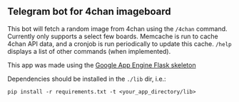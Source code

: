 ## Telegram bot for 4chan imageboard

This bot will fetch a random image from 4chan using the `/4chan` command. Currently only
supports a select few boards. Memcache is run to cache 4chan API data, and a cronjob is
run periodically to update this cache. `/help` displays a list of other commands (when
implemented).

This app was made using the [Google App Engine Flask skeleton](https://github.com/GoogleCloudPlatform/appengine-python-flask-skeleton)

Dependencies should be installed in the `./lib` dir, i.e.:

    pip install -r requirements.txt -t <your_app_directory/lib>
